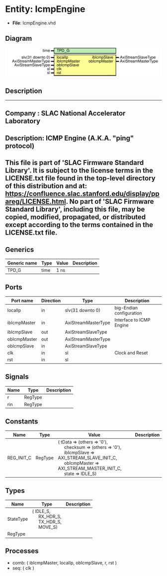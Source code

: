 # Entity: IcmpEngine

- **File**: IcmpEngine.vhd
## Diagram

![Diagram](IcmpEngine.svg "Diagram")
## Description

-----------------------------------------------------------------------------
 Company    : SLAC National Accelerator Laboratory
-----------------------------------------------------------------------------
 Description: ICMP Engine (A.K.A. "ping" protocol)
-----------------------------------------------------------------------------
 This file is part of 'SLAC Firmware Standard Library'.
 It is subject to the license terms in the LICENSE.txt file found in the
 top-level directory of this distribution and at:
    https://confluence.slac.stanford.edu/display/ppareg/LICENSE.html.
 No part of 'SLAC Firmware Standard Library', including this file,
 may be copied, modified, propagated, or distributed except according to
 the terms contained in the LICENSE.txt file.
-----------------------------------------------------------------------------
## Generics

| Generic name | Type | Value | Description |
| ------------ | ---- | ----- | ----------- |
| TPD_G        | time | 1 ns  |             |
## Ports

| Port name    | Direction | Type                | Description                |
| ------------ | --------- | ------------------- | -------------------------- |
| localIp      | in        | slv(31 downto 0)    |   big-Endian configuration |
| ibIcmpMaster | in        | AxiStreamMasterType | Interface to ICMP Engine   |
| ibIcmpSlave  | out       | AxiStreamSlaveType  |                            |
| obIcmpMaster | out       | AxiStreamMasterType |                            |
| obIcmpSlave  | in        | AxiStreamSlaveType  |                            |
| clk          | in        | sl                  | Clock and Reset            |
| rst          | in        | sl                  |                            |
## Signals

| Name | Type    | Description |
| ---- | ------- | ----------- |
| r    | RegType |             |
| rin  | RegType |             |
## Constants

| Name       | Type    | Value                                                                                                                                                                                                                                                                                                                                                         | Description |
| ---------- | ------- | ------------------------------------------------------------------------------------------------------------------------------------------------------------------------------------------------------------------------------------------------------------------------------------------------------------------------------------------------------------- | ----------- |
| REG_INIT_C | RegType |  (       tData        => (others => '0'),<br><span style="padding-left:20px">       checksum     => (others => '0'),<br><span style="padding-left:20px">       ibIcmpSlave  => AXI_STREAM_SLAVE_INIT_C,<br><span style="padding-left:20px">       obIcmpMaster => AXI_STREAM_MASTER_INIT_C,<br><span style="padding-left:20px">       state        => IDLE_S) |             |
## Types

| Name      | Type                                                                                                                                               | Description |
| --------- | -------------------------------------------------------------------------------------------------------------------------------------------------- | ----------- |
| StateType | ( IDLE_S,<br><span style="padding-left:20px"> RX_HDR_S,<br><span style="padding-left:20px"> TX_HDR_S,<br><span style="padding-left:20px"> MOVE_S)  |             |
| RegType   |                                                                                                                                                    |             |
## Processes
- comb: ( ibIcmpMaster, localIp, obIcmpSlave, r, rst )
- seq: ( clk )
